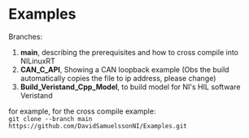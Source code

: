 # Examples

Branches:  
1. **main**, describing the prerequisites and how to cross compile into NILinuxRT  
2. **CAN_C_API**, Showing a CAN loopback example (Obs the build automatically copies the file to ip address, please change)  
3. **Build_Veristand_Cpp_Model**, to build model for NI's HIL software Veristand  


for example, for the cross compile example:  
```git clone --branch main https://github.com/DavidSamuelssonNI/Examples.git```